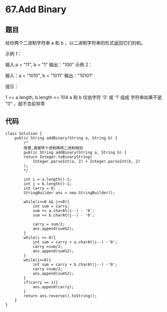 # 67.Add Binary

## 题目

给你两个二进制字符串 a 和 b ，以二进制字符串的形式返回它们的和。

 

示例 1：

输入:a = "11", b = "1"
输出："100"
示例 2：

输入：a = "1010", b = "1011"
输出："10101"


提示：

1 <= a.length, b.length <= 104
a 和 b 仅由字符 '0' 或 '1' 组成
字符串如果不是 "0" ，就不含前导零

## 代码

```
class Solution {
    public String addBinary(String a, String b) {
        /*
        简便,直接转十进制再转二进制相加
        public String addBinary(String a, String b) {
        return Integer.toBinaryString(
            Integer.parseInt(a, 2) + Integer.parseInt(b, 2)
        );
        */

        int i = a.length()-1;
        int j = b.length()-1;
        int carry = 0;
        StringBuilder ans = new StringBuilder();

        while(i>=0 && j>=0){
            int sum = carry;
            sum += a.charAt(i--) - '0';
            sum += b.charAt(j--) - '0';

            carry = sum/2;
            ans.append(sum%2);
        }
        while(i >= 0){
            int sum = carry + a.charAt(i--) -'0';
            carry =sum/2;
            ans.append(sum%2);
        }
        while(j>=0){
            int sum = carry + b.charAt(j--) -'0';
            carry =sum/2;
            ans.append(sum%2);
        }
        if(carry == 1){
            ans.append(carry);
        }
        return ans.reverse().toString();
    }
}
```


